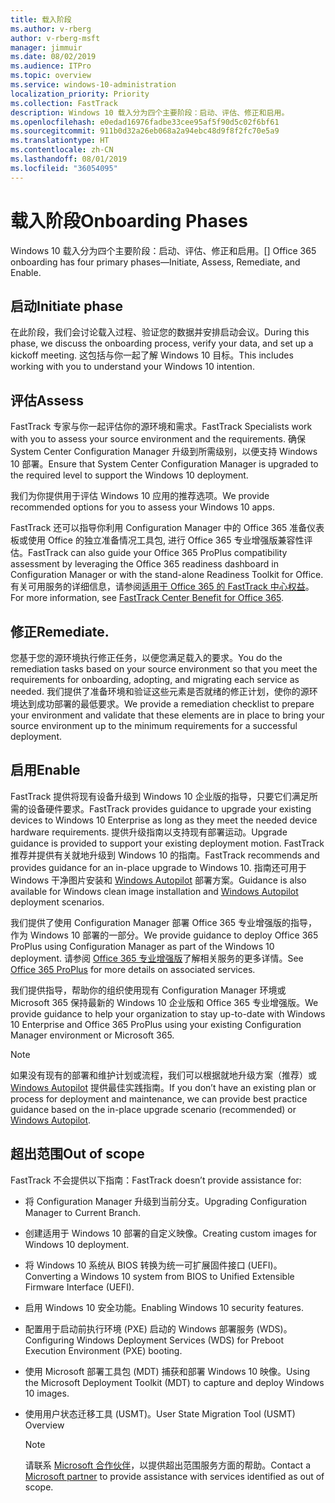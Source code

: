 ```yaml
---
title: 载入阶段
ms.author: v-rberg
author: v-rberg-msft
manager: jimmuir
ms.date: 08/02/2019
ms.audience: ITPro
ms.topic: overview
ms.service: windows-10-administration
localization_priority: Priority
ms.collection: FastTrack
description: Windows 10 载入分为四个主要阶段：启动、评估、修正和启用。
ms.openlocfilehash: e0edad16976fadbe33cee95af5f90d5c02f6bf61
ms.sourcegitcommit: 911b0d32a26eb068a2a94ebc48d9f8f2fc70e5a9
ms.translationtype: HT
ms.contentlocale: zh-CN
ms.lasthandoff: 08/01/2019
ms.locfileid: "36054095"
---
```

# <a name="onboarding-phases"></a><span data-ttu-id="b7bcf-103">载入阶段</span><span class="sxs-lookup"><span data-stu-id="b7bcf-103">Onboarding Phases</span></span>

<span data-ttu-id="b7bcf-104">Windows 10 载入分为四个主要阶段：启动、评估、修正和启用。</span><span class="sxs-lookup"><span data-stu-id="b7bcf-104">[] Office 365 onboarding has four primary phases—Initiate, Assess, Remediate, and Enable.</span></span>

## <a name="initiate"></a><span data-ttu-id="b7bcf-105">启动</span><span class="sxs-lookup"><span data-stu-id="b7bcf-105">Initiate phase</span></span>

<span data-ttu-id="b7bcf-106">在此阶段，我们会讨论载入过程、验证您的数据并安排启动会议。</span><span class="sxs-lookup"><span data-stu-id="b7bcf-106">During this phase, we discuss the onboarding process, verify your data, and set up a kickoff meeting.</span></span> <span data-ttu-id="b7bcf-107">这包括与你一起了解 Windows 10 目标。</span><span class="sxs-lookup"><span data-stu-id="b7bcf-107">This includes working with you to understand your Windows 10 intention.</span></span>

## <a name="assess"></a><span data-ttu-id="b7bcf-108">评估</span><span class="sxs-lookup"><span data-stu-id="b7bcf-108">Assess</span></span>

<span data-ttu-id="b7bcf-109">FastTrack 专家与你一起评估你的源环境和需求。</span><span class="sxs-lookup"><span data-stu-id="b7bcf-109">FastTrack Specialists work with you to assess your source environment and the requirements.</span></span> <span data-ttu-id="b7bcf-110">确保 System Center Configuration Manager 升级到所需级别，以便支持 Windows 10 部署。</span><span class="sxs-lookup"><span data-stu-id="b7bcf-110">Ensure that System Center Configuration Manager is upgraded to the required level to support the Windows 10 deployment.</span></span> 

<span data-ttu-id="b7bcf-111">我们为你提供用于评估 Windows 10 应用的推荐选项。</span><span class="sxs-lookup"><span data-stu-id="b7bcf-111">We provide recommended options for you to assess your Windows 10 apps.</span></span>

<span data-ttu-id="b7bcf-112">FastTrack 还可以指导你利用 Configuration Manager 中的 Office 365 准备仪表板或使用 Office 的独立准备情况工具包, 进行 Office 365 专业增强版兼容性评估。</span><span class="sxs-lookup"><span data-stu-id="b7bcf-112">FastTrack can also guide your Office 365 ProPlus compatibility assessment by leveraging the Office 365 readiness dashboard in Configuration Manager or with the stand-alone Readiness Toolkit for Office.</span></span> <span data-ttu-id="b7bcf-113">有关可用服务的详细信息，请参阅[适用于 Office 365 的 FastTrack 中心权益](O365-fasttrack-benefit-for-office-365.md)。</span><span class="sxs-lookup"><span data-stu-id="b7bcf-113">For more information, see [FastTrack Center Benefit for Office 365](O365-fasttrack-benefit-for-office-365.md).</span></span> 

## <a name="remediate"></a><span data-ttu-id="b7bcf-114">修正</span><span class="sxs-lookup"><span data-stu-id="b7bcf-114">Remediate.</span></span>

<span data-ttu-id="b7bcf-115">您基于您的源环境执行修正任务，以便您满足载入的要求。</span><span class="sxs-lookup"><span data-stu-id="b7bcf-115">You do the remediation tasks based on your source environment so that you meet the requirements for onboarding, adopting, and migrating each service as needed.</span></span> <span data-ttu-id="b7bcf-116">我们提供了准备环境和验证这些元素是否就绪的修正计划，使你的源环境达到成功部署的最低要求。</span><span class="sxs-lookup"><span data-stu-id="b7bcf-116">We provide a remediation checklist to prepare your environment and validate that these elements are in place to bring your source environment up to the minimum requirements for a successful deployment.</span></span> 

## <a name="enable"></a><span data-ttu-id="b7bcf-117">启用</span><span class="sxs-lookup"><span data-stu-id="b7bcf-117">Enable</span></span>

<span data-ttu-id="b7bcf-118">FastTrack 提供将现有设备升级到 Windows 10 企业版的指导，只要它们满足所需的设备硬件要求。</span><span class="sxs-lookup"><span data-stu-id="b7bcf-118">FastTrack provides guidance to upgrade your existing devices to Windows 10 Enterprise as long as they meet the needed device hardware requirements.</span></span> <span data-ttu-id="b7bcf-119">提供升级指南以支持现有部署运动。</span><span class="sxs-lookup"><span data-stu-id="b7bcf-119">Upgrade guidance is provided to support your existing deployment motion.</span></span> <span data-ttu-id="b7bcf-120">FastTrack 推荐并提供有关就地升级到 Windows 10 的指南。</span><span class="sxs-lookup"><span data-stu-id="b7bcf-120">FastTrack recommends and provides guidance for an in-place upgrade to Windows 10.</span></span> <span data-ttu-id="b7bcf-121">指南还可用于 Windows 干净图片安装和 [Windows Autopilot](EMS-onboarding-phases.md#windows-autopilot) 部署方案。</span><span class="sxs-lookup"><span data-stu-id="b7bcf-121">Guidance is also available for Windows clean image installation and [Windows Autopilot](EMS-onboarding-phases.md#windows-autopilot) deployment scenarios.</span></span> 

<span data-ttu-id="b7bcf-122">我们提供了使用 Configuration Manager 部署 Office 365 专业增强版的指导，作为 Windows 10 部署的一部分。</span><span class="sxs-lookup"><span data-stu-id="b7bcf-122">We provide guidance to deploy Office 365 ProPlus using Configuration Manager as part of the Windows 10 deployment.</span></span> <span data-ttu-id="b7bcf-123">请参阅 [Office 365 专业增强版](O365-onboarding-and-migration.md#office-365-proplus)了解相关服务的更多详情。</span><span class="sxs-lookup"><span data-stu-id="b7bcf-123">See [Office 365 ProPlus](O365-onboarding-and-migration.md#office-365-proplus) for more details on associated services.</span></span>

<span data-ttu-id="b7bcf-124">我们提供指导，帮助你的组织使用现有 Configuration Manager 环境或 Microsoft 365 保持最新的 Windows 10 企业版和 Office 365 专业增强版。</span><span class="sxs-lookup"><span data-stu-id="b7bcf-124">We provide guidance to help your organization to stay up-to-date with Windows 10 Enterprise and Office 365 ProPlus using your existing Configuration Manager environment or Microsoft 365.</span></span>

> [!NOTE]
> <span data-ttu-id="b7bcf-125">如果没有现有的部署和维护计划或流程，我们可以根据就地升级方案（推荐）或 [Windows Autopilot](EMS-onboarding-phases.md#windows-autopilot) 提供最佳实践指南。</span><span class="sxs-lookup"><span data-stu-id="b7bcf-125">If you don’t have an existing plan or process for deployment and maintenance, we can provide best practice guidance based on the in-place upgrade scenario (recommended) or [Windows Autopilot](EMS-onboarding-phases.md#windows-autopilot).</span></span>

## <a name="out-of-scope"></a><span data-ttu-id="b7bcf-126">超出范围</span><span class="sxs-lookup"><span data-stu-id="b7bcf-126">Out of scope</span></span>

<span data-ttu-id="b7bcf-127">FastTrack 不会提供以下指南：</span><span class="sxs-lookup"><span data-stu-id="b7bcf-127">FastTrack doesn’t provide assistance for:</span></span>

- <span data-ttu-id="b7bcf-128">将 Configuration Manager 升级到当前分支。</span><span class="sxs-lookup"><span data-stu-id="b7bcf-128">Upgrading Configuration Manager to Current Branch.</span></span>
- <span data-ttu-id="b7bcf-129">创建适用于 Windows 10 部署的自定义映像。</span><span class="sxs-lookup"><span data-stu-id="b7bcf-129">Creating custom images for Windows 10 deployment.</span></span>
- <span data-ttu-id="b7bcf-130">将 Windows 10 系统从 BIOS 转换为统一可扩展固件接口 (UEFI)。</span><span class="sxs-lookup"><span data-stu-id="b7bcf-130">Converting a Windows 10 system from BIOS to Unified Extensible Firmware Interface (UEFI).</span></span>
- <span data-ttu-id="b7bcf-131">启用 Windows 10 安全功能。</span><span class="sxs-lookup"><span data-stu-id="b7bcf-131">Enabling Windows 10 security features.</span></span> 
- <span data-ttu-id="b7bcf-132">配置用于启动前执行环境 (PXE) 启动的 Windows 部署服务 (WDS)。</span><span class="sxs-lookup"><span data-stu-id="b7bcf-132">Configuring Windows Deployment Services (WDS) for Preboot Execution Environment (PXE) booting.</span></span>
- <span data-ttu-id="b7bcf-133">使用 Microsoft 部署工具包 (MDT) 捕获和部署 Windows 10 映像。</span><span class="sxs-lookup"><span data-stu-id="b7bcf-133">Using the Microsoft Deployment Toolkit (MDT) to capture and deploy Windows 10 images.</span></span>
- <span data-ttu-id="b7bcf-134">使用用户状态迁移工具 (USMT)。</span><span class="sxs-lookup"><span data-stu-id="b7bcf-134">User State Migration Tool (USMT) Overview</span></span>

  > [!NOTE]
  > <span data-ttu-id="b7bcf-135">请联系 [Microsoft 合作伙伴](https://go.microsoft.com/fwlink/?linkid=2080150)，以提供超出范围服务方面的帮助。</span><span class="sxs-lookup"><span data-stu-id="b7bcf-135">Contact a [Microsoft partner](https://go.microsoft.com/fwlink/?linkid=2080150) to provide assistance with services identified as out of scope.</span></span>

 
